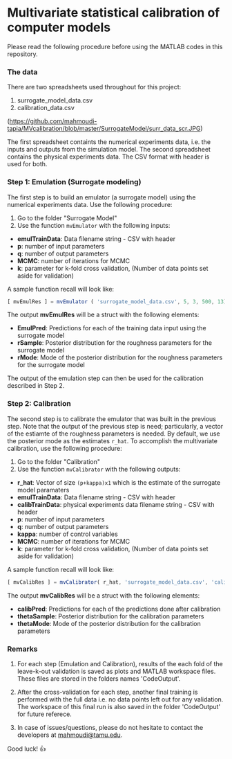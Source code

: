 # Multivariate statistical calibration of computer models

Please read the following procedure before using the MATLAB codes in this repository.

### The data

There are two spreadsheets used throughout for this project:

1. surrogate_model_data.csv
2. calibration_data.csv

(https://github.com/mahmoudi-tapia/MVcalibration/blob/master/SurrogateModel/surr_data_scr.JPG)

The first spreadsheet containts the numerical experiments data, i.e. the inputs and outputs from the simulation model. The second spreadsheet contains the physical experiments data. The CSV format with header is used for both.

### Step 1: Emulation (Surrogate modeling)

The first step is to build an emulator (a surrogate model) using the numerical experiments data. Use the following procedure:

1. Go to the folder "Surrogate Model"
2. Use the function `mvEmulator` with the following inputs:

* **emulTrainData**: 	Data filename string - CSV with header
* **p**: 		number of input parameters
* **q**:		number of output parameters
* **MCMC**: 	number of iterations for MCMC
* **k**: 		parameter for k-fold cross validation, (Number of data points set aside for validation) 

A sample function recall will look like:

```javascript
[ mvEmulRes ] = mvEmulator ( 'surrogate_model_data.csv', 5, 3, 500, 13);
```
The output **mvEmulRes** will be a struct with the following elements:

* **EmulPred**: 	Predictions for each of the training data input using the surrogate model
* **rSample**: 		Posterior distribution for the roughness parameters for the surrogate model
* **rMode**:		Mode of the posterior distribution for the roughness parameters for the surrogate model

The output of the emulation step can then be used for the calibration described in Step 2.

### Step 2: Calibration

The second step is to calibrate the emulator that was built in the previous step. Note that the output of the previous step is need; particularly, a vector of the estiamte of the roughness parameters is needed. By default, we use the posterior mode as the estimates `r_hat`. To accomplish the multivariate calibration, use the following procedure:

1. Go to the folder "Calibration"
2. Use the function `mvCalibrator` with the following outputs:

* **r_hat**:     Vector of size `(p+kappa)x1` which is the estimate of the surrogate model paramaters
*  **emulTrainData**: 	Data filename string - CSV with header
*  **calibTrainData**:     physical experiments data filename string - CSV with header
* **p**: 		number of input parameters
* **q**:		number of output parameters
* **kappa**:             number of control variables
* **MCMC**: 	number of iterations for MCMC
* **k**: 		parameter for k-fold cross validation, (Number of data points set aside for validation)

A sample function recall will look like:

```javascript
[ mvCalibRes ] = mvCalibrator( r_hat, 'surrogate_model_data.csv', 'calibration_data.csv', 5, 3, 2, 500, 4);
```
The output **mvCalibRes** will be a struct with the following elements:

* **calibPred**: 	Predictions for each of the predictions done after calibration
* **thetaSample**: 		Posterior distribution for the calibration parameters
* **thetaMode**:		Mode of the posterior distribution for the calibration parameters 

### Remarks

1. For each step (Emulation and Calibration), results of the each fold of the leave-k-out validation is saved as plots and MATLAB workspace files. These files are stored in the folders names 'CodeOutput'.

2. After the cross-validation for each step, another final training is performed with the full data i.e. no data points left out for any validation. The workspace of this final run is also saved in the folder 'CodeOutput' for future referece.

3. In case of issues/questions, please do not hesitate to contact the developers at mahmoudi@tamu.edu. 

 
Good luck! :+1:
